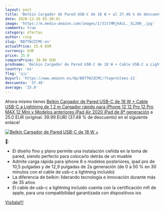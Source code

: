 ```yaml
---
layout: post
title: 'Belkin Cargador de Pared USB-C de 18 W + al 37.48 % de descuento'
date: 2020-12-26 02:30:41
image: 'https://m.media-amazon.com/images/I/31tlMRjkAzL._SL200_.jpg'
comments: true
category: ofertas
author: ring
slug: 'B07TWJZCMC-es'
actualPrice: 25.0 EUR
currency: EUR
price: 25.0
comparePrice: 39.99 EUR
prodname: 'Belkin Cargador de Pared USB-C de 18 W + Cable USB-C a Lightning de 1 2 m  Cargador rápido para iPhone 12  12 Pro  12 Pro MAX  12 Mini y Modelos anteriores  iPad Air 2020  iPad de 8ª generación'
country: 'es'
flag: '🇪🇸'
buyurl: 'https://www.amazon.es/dp/B07TWJZCMC/?tag=tolees-21'
descuento: '37.48'
average: '25.0'
---
```


Ahora mismo tienes [Belkin Cargador de Pared USB-C de 18 W + Cable USB-C a Lightning de 1 2 m  Cargador rápido para iPhone 12  12 Pro  12 Pro MAX  12 Mini y Modelos anteriores  iPad Air 2020  iPad de 8ª generación](https://www.amazon.es/dp/B07TWJZCMC/?tag=tolees-21) a 25.0 EUR (original: 39.99 EUR) (37.48 %  de descuento) en el siguiente enlace!

[![Belkin Cargador de Pared USB-C de 18 W +](https://m.media-amazon.com/images/I/31tlMRjkAzL._SL200_.jpg)](https://www.amazon.es/dp/B07TWJZCMC/?tag=tolees-21)

🔎:

- El diseño fino y plano permite una instalación ceñida en la toma de pared, siendo perfecto para colocarlo detrás de un mueble
- Admite carga rápida para iphone 8 o modelos posteriores, ipad pro de 10,5 pulgadas y de 12,9 pulgadas de 2a generación (de 0 a 50 % en 30 minutos con el cable de usb-c a lightning incluido)
- La diferencia de belkin: liderando tecnología e innovación durante más de 35 años
- El cable de usb-c a lightning incluido cuenta con la certificación mfi de apple, para una compatibilidad garantizada con dispositivos ios

[Visítala!!!](https://www.amazon.es/dp/B07TWJZCMC/?tag=tolees-21)
